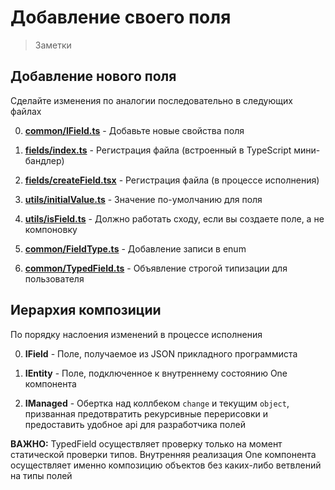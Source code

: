 
# Добавление своего поля

> Заметки

## Добавление нового поля

Сделайте изменения по аналогии последовательно в следующих файлах

0. **[common/IField.ts](./common/IField.ts)** - Добавьте новые свойства поля

1. **[fields/index.ts](./fields/index.ts)** - Регистрация файла (встроенный в TypeScript мини-бандлер)

2. **[fields/createField.tsx](./fields/createField.tsx)** - Регистрация файла (в процессе исполнения)

3. **[utils/initialValue.ts](./utils/initialValue.ts)** - Значение по-умолчанию для поля

4. **[utils/isField.ts](./utils/isField.ts)** - Должно работать сходу, если вы создаете поле, а не компоновку

5. **[common/FieldType.ts](./common/FieldType.ts)** - Добавление записи в enum

6. **[common/TypedField.ts](./common/TypedField.ts)** - Объявление строгой типизации для пользователя

## Иерархия композиции

По порядку наслоения изменений в процессе исполнения

0. **IField** - Поле, получаемое из JSON прикладного программиста

1. **IEntity** - Поле, подключенное к внутреннему состоянию One компонента

2. **IManaged** - Обертка над коллбеком `change` и текущим `object`, призванная предотвратить рекурсивные перерисовки и предоставить удобное api для разработчика полей

**ВАЖНО:** TypedField осуществляет проверку только на момент статической проверки типов. Внутренняя реализация One компонента осуществляет именно композицию объектов без каких-либо ветвлений на типы полей
